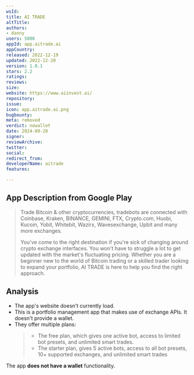 ```yaml
---
wsId: 
title: AI TRADE
altTitle: 
authors:
- danny
users: 5000
appId: app.aitrade.ai
appCountry: 
released: 2022-12-19
updated: 2022-12-20
version: 1.0.1
stars: 2.2
ratings: 
reviews: 
size: 
website: https://www.aiinvest.ai/
repository: 
issue: 
icon: app.aitrade.ai.png
bugbounty: 
meta: removed
verdict: nowallet
date: 2024-09-28
signer: 
reviewArchive: 
twitter: 
social: 
redirect_from: 
developerName: aitrade
features: 

---
```


## App Description from Google Play

> Trade Bitcoin & other cryptocurrencies, tradebots are connected with Coinbase, Kraken, BINANCE, GEMINI, FTX, Crypto.com, Huobi, Kucoin, Yobit, Whitebit, Wazirx, Wavesexchange, Upbit and many more exchanges.
>
> You've come to the right destination if you're sick of changing around crypto exchange interfaces. You won't have to struggle a lot to get updated with the market's fluctuating pricing. Whether you are a beginner new to the world of Bitcoin trading or a skilled trader looking to expand your portfolio, AI TRADE is here to help you find the right approach.

## Analysis

- The app's website doesn't currently load. 
- This is a portfolio management app that makes use of exchange APIs. It doesn't provide a wallet. 
- They offer multiple plans:
  > - The free plan, which gives one active bot, access to limited bot presets, and unlimited smart trades.
  > - The starter plan, gives 5 active bots, access to all bot presets, 10+ supported exchanges, and unlimited smart trades

The app **does not have a wallet** functionality.


